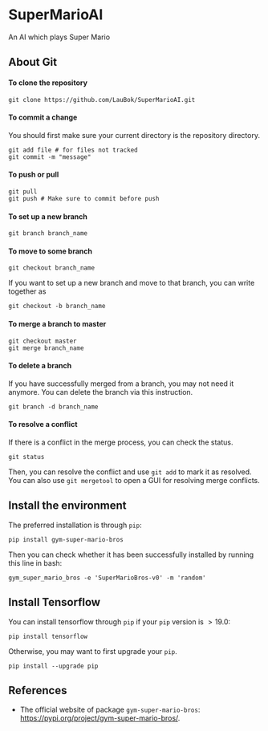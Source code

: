 # SuperMarioAI
An AI which plays Super Mario


## About Git

#### To clone the repository
```shell
git clone https://github.com/LauBok/SuperMarioAI.git
```

#### To commit a change
You should first make sure your current directory is the repository directory.
```shell
git add file # for files not tracked
git commit -m "message"
```

#### To push or pull
```shell
git pull
git push # Make sure to commit before push
```

#### To set up a new branch
```shell
git branch branch_name
```

#### To move to some branch
```shell
git checkout branch_name
```

If you want to set up a new branch and move to that branch, you can write together as
```shell
git checkout -b branch_name
```

#### To merge a branch to master
```shell
git checkout master
git merge branch_name
```

#### To delete a branch
If you have successfully merged from a branch, you may not need it anymore.
You can delete the branch via this instruction.
```shell
git branch -d branch_name
```

#### To resolve a conflict
If there is a conflict in the merge process, you can check the status.
```shell
git status
```
Then, you can resolve the conflict and use `git add` to mark it as resolved.
You can also use `git mergetool` to open a GUI for resolving merge conflicts.


## Install the environment
The preferred installation is through `pip`:
```shell
pip install gym-super-mario-bros
```

Then you can check whether it has been successfully installed by running this line in bash:
```shell
gym_super_mario_bros -e 'SuperMarioBros-v0' -m 'random'
```

## Install Tensorflow
You can install tensorflow through `pip` if your `pip` version is $>19.0$:
```shell
pip install tensorflow
```

Otherwise, you may want to first upgrade your `pip`.
```shell
pip install --upgrade pip
```

## References
- The official website of package `gym-super-mario-bros`: https://pypi.org/project/gym-super-mario-bros/.
